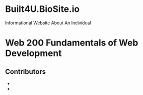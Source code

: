 # Built4U.BioSite.io
Informational Website About An Individual
<h1>Web 200 Fundamentals of Web Development</h1>
<h2>Contributors</h2>
<ul>
  <li Professor Crissy Cross/li>
    <li Micah Gustafson/li>
</ul>


